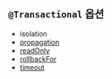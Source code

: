 ## `@Transactional` 옵션

- isolation
- [propagation](https://github.com/ParkJiwoon/practice-codes/tree/master/spring-transactional/src/test/java/com/practice/transactional/propagation)
- [readOnly](https://github.com/ParkJiwoon/practice-codes/tree/master/spring-transactional/src/test/java/com/practice/transactional/readolny)
- [rollbackFor](https://github.com/ParkJiwoon/practice-codes/tree/master/spring-transactional/src/test/java/com/practice/transactional/rollbackfor)
- [timeout](https://github.com/ParkJiwoon/practice-codes/tree/master/spring-transactional/src/test/java/com/practice/transactional/timeout)
